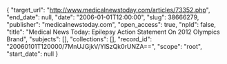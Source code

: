 {
  "target_url": "http://www.medicalnewstoday.com/articles/73352.php", 
  "end_date": null, 
  "date": "2006-01-01T12:00:00", 
  "slug": 38666279, 
  "publisher": "medicalnewstoday.com", 
  "open_access": true, 
  "npld": false, 
  "title": "Medical News Today: Epilepsy Action Statement On 2012 Olympics Brand", 
  "subjects": [], 
  "collections": [], 
  "record_id": "20060101T120000/7MnUJGjkV/YlSzQk0rUNZA==", 
  "scope": "root", 
  "start_date": null
}

